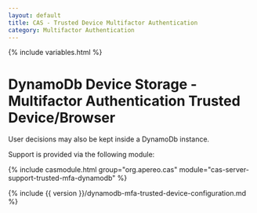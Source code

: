 ```yaml
---
layout: default
title: CAS - Trusted Device Multifactor Authentication
category: Multifactor Authentication
---
```


{% include variables.html %}

# DynamoDb Device Storage - Multifactor Authentication Trusted Device/Browser

User decisions may also be kept inside a DynamoDb instance.

Support is provided via the following module:

{% include casmodule.html group="org.apereo.cas" module="cas-server-support-trusted-mfa-dynamodb" %}

{% include {{ version }}/dynamodb-mfa-trusted-device-configuration.md %}
